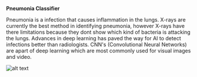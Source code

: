 **Pneumonia Classifier** 

Pneumonia is a infection that causes inflammation in the lungs. X-rays are currently the best method in identifying pneumonia, however X-rays have there limitations because they dont show which kind of bacteria is attacking the lungs. Advances in deep learning has paved the way for AI to detect infections better than radiologists. CNN's (Convolutional Neural Networks) are apart of deep learning which are most commonly used for visual images and video. 

![alt text](https://ujwlkarn.files.wordpress.com/2016/08/screen-shot-2016-08-07-at-4-59-29-pm.png?w=1493)
